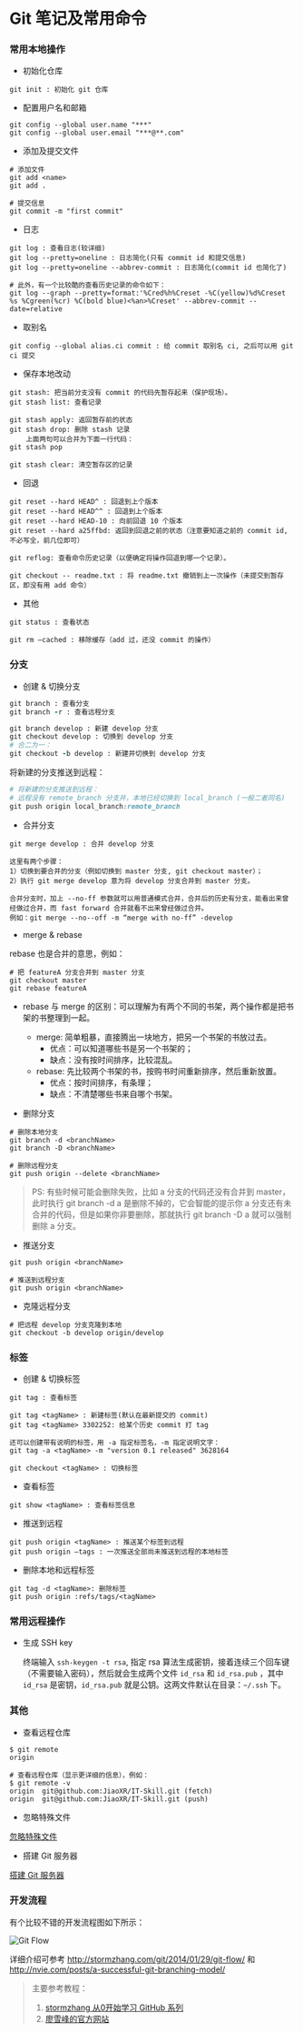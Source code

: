 # Git 笔记及常用命令
### 常用本地操作

- 初始化仓库

```basic
git init : 初始化 git 仓库
```

- 配置用户名和邮箱

```basic
git config --global user.name "***"
git config --global user.email "***@**.com"
```

- 添加及提交文件

```basic
# 添加文件
git add <name>
git add .

# 提交信息
git commit -m "first commit"
```

- 日志

```basic
git log : 查看日志(较详细)
git log --pretty=oneline : 日志简化(只有 commit id 和提交信息)
git log --pretty=oneline --abbrev-commit : 日志简化(commit id 也简化了)

# 此外，有一个比较酷的查看历史记录的命令如下：
git log --graph --pretty=format:'%Cred%h%Creset -%C(yellow)%d%Creset %s %Cgreen(%cr) %C(bold blue)<%an>%Creset' --abbrev-commit --date=relative  
```

- 取别名

```basic
git config --global alias.ci commit : 给 commit 取别名 ci, 之后可以用 git ci 提交
```

- 保存本地改动

```basic
git stash: 把当前分支没有 commit 的代码先暂存起来（保护现场）。
git stash list: 查看记录

git stash apply: 返回暂存前的状态 
git stash drop: 删除 stash 记录
	上面两句可以合并为下面一行代码：
git stash pop

git stash clear: 清空暂存区的记录
```

- 回退

```basic
git reset --hard HEAD^ : 回退到上个版本
git reset --hard HEAD^^ : 回退到上个版本
git reset --hard HEAD-10 : 向前回退 10 个版本
git reset --hard a25ffbd: 返回到回退之前的状态（注意要知道之前的 commit id, 不必写全，前几位即可）

git reflog: 查看命令历史记录（以便确定将操作回退到哪一个记录）。

git checkout -- readme.txt : 将 readme.txt 撤销到上一次操作（未提交到暂存区，即没有用 add 命令）
```

- 其他

```basic
git status : 查看状态

git rm —cached : 移除缓存（add 过，还没 commit 的操作）
```



### 分支

- 创建 & 切换分支

```ruby
git branch : 查看分支
git branch -r : 查看远程分支

git branch develop : 新建 develop 分支
git checkout develop : 切换到 develop 分支
# 合二为一：
git checkout -b develop : 新建并切换到 develop 分支 
```

将新建的分支推送到远程：

```ruby
# 将新建的分支推送到远程：
# 远程没有 remote_branch 分支并，本地已经切换到 local_branch (一般二者同名)
git push origin local_branch:remote_branch
```

- 合并分支

```basic
git merge develop : 合并 develop 分支

这里有两个步骤：
1）切换到要合并的分支（例如切换到 master 分支, git checkout master）；
2）执行 git merge develop 意为将 develop 分支合并到 master 分支。

合并分支时，加上 --no-ff 参数就可以用普通模式合并，合并后的历史有分支，能看出来曾经做过合并，而 fast forward 合并就看不出来曾经做过合并。
例如：git merge --no--off -m “merge with no-ff” -develop
```

- merge & rebase

rebase 也是合并的意思，例如：

```basic
# 把 featureA 分支合并到 master 分支
git checkout master
git rebase featureA
```

- rebase 与 merge 的区别：可以理解为有两个不同的书架，两个操作都是把书架的书整理到一起。
  - merge: 简单粗暴，直接腾出一块地方，把另一个书架的书放过去。
    - 优点：可以知道哪些书是另一个书架的；
    - 缺点：没有按时间排序，比较混乱。
  - rebase: 先比较两个书架的书，按购书时间重新排序，然后重新放置。
    - 优点：按时间排序，有条理；
    - 缺点：不清楚哪些书来自哪个书架。

- 删除分支

```basic
# 删除本地分支
git branch -d <branchName>
git branch -D <branchName>

# 删除远程分支
git push origin --delete <branchName>
```

> PS: 有些时候可能会删除失败，比如 a 分支的代码还没有合并到 master，此时执行 git branch -d a 是删除不掉的，它会智能的提示你 a 分支还有未合并的代码，但是如果你非要删除，那就执行 git branch -D a 就可以强制删除 a 分支。

- 推送分支

```basic
git push origin <branchName>

# 推送到远程分支
git push origin <branchName>
```

- 克隆远程分支

```basic
# 把远程 develop 分支克隆到本地
git checkout -b develop origin/develop
```



### 标签

- 创建 & 切换标签

```basic
git tag : 查看标签

git tag <tagName> : 新建标签(默认在最新提交的 commit)
git tag <tagName> 3302252: 给某个历史 commit 打 tag

还可以创建带有说明的标签，用 -a 指定标签名，-m 指定说明文字：
git tag -a <tagName> -m "version 0.1 released" 3628164

git checkout <tagName> : 切换标签
```

- 查看标签

```basic
git show <tagName> : 查看标签信息
```

- 推送到远程

```basic
git push origin <tagName> : 推送某个标签到远程
git push origin —tags : 一次推送全部尚未推送到远程的本地标签 
```

- 删除本地和远程标签

```basic
git tag -d <tagName>: 删除标签
git push origin :refs/tags/<tagName>
```



### 常用远程操作

- 生成 SSH key

  终端输入 `ssh-keygen -t rsa`, 指定 rsa 算法生成密钥，接着连续三个回车键（不需要输入密码），然后就会生成两个文件 `id_rsa` 和 `id_rsa.pub` ，其中 `id_rsa` 是密钥，`id_rsa.pub` 就是公钥。这两文件默认在目录：`~/.ssh` 下。



### 其他

- 查看远程仓库

```basic
$ git remote
origin

# 查看远程仓库（显示更详细的信息），例如：
$ git remote -v
origin	git@github.com:JiaoXR/IT-Skill.git (fetch)
origin	git@github.com:JiaoXR/IT-Skill.git (push)
```

- 忽略特殊文件

[忽略特殊文件](http://www.liaoxuefeng.com/wiki/0013739516305929606dd18361248578c67b8067c8c017b000/0013758404317281e54b6f5375640abbb11e67be4cd49e0000)

- 搭建 Git 服务器

[搭建 Git 服务器](http://www.liaoxuefeng.com/wiki/0013739516305929606dd18361248578c67b8067c8c017b000/00137583770360579bc4b458f044ce7afed3df579123eca000)



### 开发流程

有个比较不错的开发流程图如下所示：

![Git Flow](https://github.com/JiaoXR/IT-Skill/blob/master/pics/Git/GIT_FLOW.png)

详细介绍可参考 http://stormzhang.com/git/2014/01/29/git-flow/ 和 http://nvie.com/posts/a-successful-git-branching-model/ 



> 主要参考教程：
>
> 1. [stormzhang 从0开始学习 GitHub 系列](http://stormzhang.com/github/2016/05/25/learn-github-from-zero1/)
> 2. [廖雪峰的官方网站](http://www.liaoxuefeng.com/wiki/0013739516305929606dd18361248578c67b8067c8c017b000)